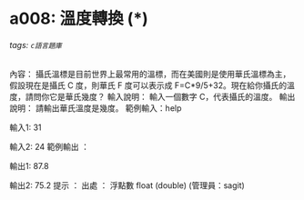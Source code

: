 # a008: 溫度轉換 (*)
###### tags: `c語言題庫`
內容：
攝氏溫標是目前世界上最常用的溫標，而在美國則是使用華氏溫標為主，假設現在是攝氏 C 度，則華氏 F 度可以表示成 F=C*9/5+32。現在給你攝氏的溫度，請問你它是華氏幾度？
輸入說明：
輸入一個數字 C，代表攝氏的溫度。
輸出說明：
請輸出華氏溫度是幾度。
範例輸入：help

輸入1:
31

輸入2:
24
範例輸出 ：

輸出1:
87.8

輸出2:
75.2
提示 ：
出處 ：
浮點數 float (double) (管理員：sagit)

